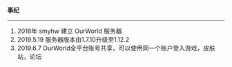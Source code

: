 **事纪**

---

1. 2018年   smyhw 建立 OurWorld 服务器
2. 2019.5.19   服务器版本由1.7.10升级至1.12.2
3. 2019.6.7   OurWorld全平台账号共享，可以使用同一个账户登入游戏，皮肤站，论坛